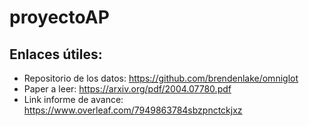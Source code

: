 # proyectoAP
## Enlaces útiles:
- Repositorio de los datos: https://github.com/brendenlake/omniglot
- Paper a leer: https://arxiv.org/pdf/2004.07780.pdf
- Link informe de avance: https://www.overleaf.com/7949863784sbzpnctckjxz

